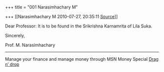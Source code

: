 +++
title = "001 Narasimhachary M"

+++
[[Narasimhachary M	2010-07-27, 20:35:11 [Source](https://groups.google.com/g/bvparishat/c/F7ciRO305mk)]]



Dear Professor: It is to be found in the Srikrishna Karnamrita of Lila Suka.  
  
Sincerely,  
  
Prof. M. Narasimhachary  
  

------------------------------------------------------------------------

Manage your finance and manage money through MSN Money Special [Drag n’ drop](http://news.in.msn.com/moneyspecial/)

